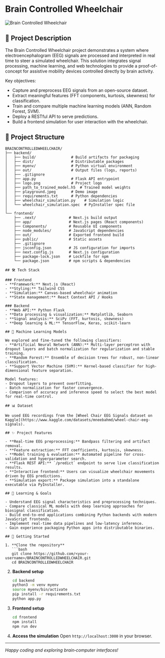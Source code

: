 # Brain Controlled Wheelchair

![Brain Controlled Wheelchair](logo.png)

## 📖 Project Description

The Brain Controlled Wheelchair project demonstrates a system where electroencephalogram (EEG) signals are processed and interpreted in real time to steer a simulated wheelchair. This solution integrates signal processing, machine learning, and web technologies to provide a proof-of-concept for assistive mobility devices controlled directly by brain activity.

Key objectives:
- Capture and preprocess EEG signals from an open-source dataset.
- Extract meaningful features (FFT components, kurtosis, skewness) for classification.
- Train and compare multiple machine learning models (ANN, Random Forest, SVM).
- Deploy a RESTful API to serve predictions.
- Build a frontend simulation for user interaction with the wheelchair.

## 📂 Project Structure

```
BRAINCONTROLLEDWHEELCHAIR/
├── backend/
│   ├── build/                # Build artifacts for packaging
│   ├── dist/                 # Distributable packages
│   ├── myenv/                # Python virtual environment
│   ├── out/                  # Output files (logs, reports)
│   ├── .gitignore
│   ├── app.py                # Flask API entrypoint
│   ├── logo.png              # Project logo
│   ├── path_to_trained_model.h5  # Trained model weights
│   ├── playground.jpeg       # Demo image
│   ├── requirements.txt      # Python dependencies
│   ├── wheelchair_simulation.py    # Simulation logic
│   └── wheelchair_simulation.spec  # PyInstaller spec file
│
└── frontend/
    ├── .next/               # Next.js build output
    ├── app/                 # Next.js pages (React components)
    ├── Components/          # Reusable UI components
    ├── node_modules/        # JavaScript dependencies
    ├── out/                 # Exported frontend build
    ├── public/              # Static assets
    ├── .gitignore
    ├── jsconfig.json        # JS configuration for imports
    ├── next.config.js       # Next.js configuration
    ├── package-lock.json    # Lockfile for npm
    └── package.json         # npm scripts & dependencies

## 🛠️ Tech Stack

### Frontend
- **Framework:** Next.js (React)
- **Styling:** Tailwind CSS
- **Simulation:** Canvas-based wheelchair animation
- **State management:** React Context API / Hooks

### Backend
- **Web API:** Python Flask
- **Data processing & visualization:** Matplotlib, Seaborn
- **Signal analysis:** SciPy (FFT, kurtosis, skewness)
- **Deep learning & ML:** TensorFlow, Keras, scikit-learn

## 🤖 Machine Learning Models

We explored and fine‑tuned the following classifiers:
- **Artificial Neural Network (ANN):** Multi-layer perceptron with dropout layers and batch normalization for regularization and stable training.
- **Random Forest:** Ensemble of decision trees for robust, non-linear classification.
- **Support Vector Machine (SVM):** Kernel-based classifier for high-dimensional feature separation.

Model features:
- Dropout layers to prevent overfitting.
- Batch normalization for faster convergence.
- Comparison of accuracy and inference speed to select the best model for real‑time control.

## 📊 Dataset

We used EEG recordings from the [Wheel Chair EEG Signals dataset on Kaggle](https://www.kaggle.com/datasets/mneebahmd/wheel-chair-eeg-signals).

## ✨ Project Features

- **Real-time EEG preprocessing:** Bandpass filtering and artifact removal.
- **Feature extraction:** FFT coefficients, kurtosis, skewness.
- **Model training & evaluation:** Automated pipeline for cross-validation and hyperparameter search.
- **Flask REST API:** `/predict` endpoint to serve live classification results.
- **Interactive frontend:** Users can visualize wheelchair movements driven by EEG predictions.
- **Simulation export:** Package simulation into a standalone executable via PyInstaller.

## 🎯 Learning & Goals

- Understand EEG signal characteristics and preprocessing techniques.
- Compare classical ML models with deep learning approaches for biosignal classification.
- Build end-to-end applications combining Python backends with modern JavaScript frontends.
- Implement real-time data pipelines and low-latency inference.
- Gain experience packaging Python apps into distributable binaries.

## 🚀 Getting Started

1. **Clone the repository**
   ```bash
   git clone https://github.com/<your-username>/BRAINCONTROLLEDWHEELCHAIR.git
   cd BRAINCONTROLLEDWHEELCHAIR
   ```

2. **Backend setup**
   ```bash
   cd backend
   python3 -m venv myenv
   source myenv/bin/activate
   pip install -r requirements.txt
   python app.py
   ```

3. **Frontend setup**
   ```bash
   cd frontend
   npm install
   npm run dev
   ```

4. **Access the simulation**
   Open `http://localhost:3000` in your browser.


---

*Happy coding and exploring brain‑computer interfaces!*


